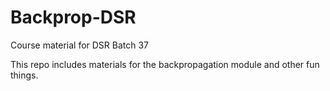 # Backprop-DSR

Course material for DSR Batch 37

This repo includes materials for the backpropagation module and other fun things.
